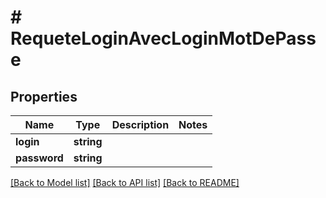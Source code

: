 # # RequeteLoginAvecLoginMotDePasse

## Properties

Name | Type | Description | Notes
------------ | ------------- | ------------- | -------------
**login** | **string** |  |
**password** | **string** |  |

[[Back to Model list]](../../README.md#models) [[Back to API list]](../../README.md#endpoints) [[Back to README]](../../README.md)
